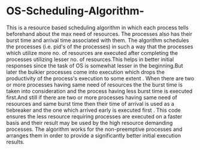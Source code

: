 # OS-Scheduling-Algorithm-
This is a resource based scheduling algorithm in which each process tells
beforehand about the max need of resources. The processes also has their burst
time and arrival time associated with them.
The algorithm schedules the processes (i.e. pid's of the processes) in such a way
that the processes which utilize more no. of resources are executed after completing
the processes utilizing lesser no. of resources.This helps in better initial responses
since the task of OS is somewhat lesser in the beginning.But later the bulkier
processes come into execution which drops the productivity of the process's
execution to some extent . When there are two or more processes having same need
of resources the the burst time is taken into consideration and the process having
less burst time is executed first.And still if there are two or more processes having
same need of resources and same burst time then their time of arrival is used as a
tiebreaker and the one which arrived early is executed first . This code ensures the
less resource requiring processes are executed on a faster basis and their result may
be used by the high resource demanding processes.
The algorithm works for the non-preemptive processes and arranges them in order to
provide a significantly better initial execution results.

